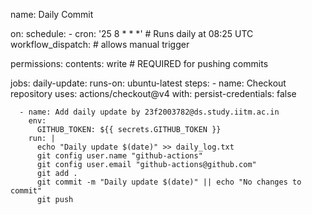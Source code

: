 name: Daily Commit

on:
  schedule:
    - cron: '25 8 * * *' # Runs daily at 08:25 UTC
  workflow_dispatch: # allows manual trigger

permissions:
  contents: write # REQUIRED for pushing commits

jobs:
  daily-update:
    runs-on: ubuntu-latest
    steps:
      - name: Checkout repository
        uses: actions/checkout@v4
        with:
          persist-credentials: false

      - name: Add daily update by 23f2003782@ds.study.iitm.ac.in
        env:
          GITHUB_TOKEN: ${{ secrets.GITHUB_TOKEN }}
        run: |
          echo "Daily update $(date)" >> daily_log.txt
          git config user.name "github-actions"
          git config user.email "github-actions@github.com"
          git add .
          git commit -m "Daily update $(date)" || echo "No changes to commit"
          git push


